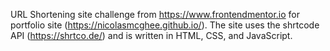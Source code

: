 URL Shortening site challenge from https://www.frontendmentor.io for portfolio site (https://nicolasmcghee.github.io/). The site uses the shrtcode API (https://shrtco.de/) and is written in HTML, CSS, and JavaScript.